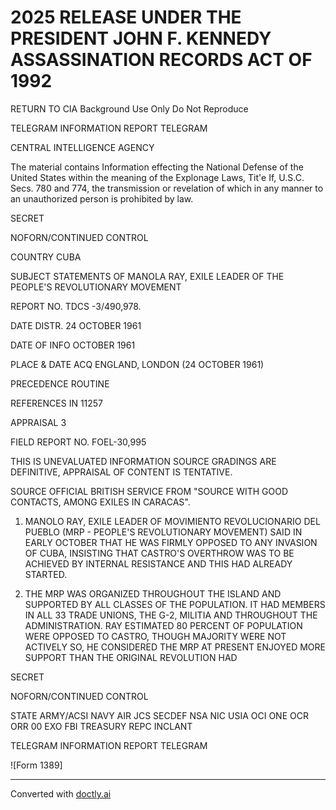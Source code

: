 # 2025 RELEASE UNDER THE PRESIDENT JOHN F. KENNEDY ASSASSINATION RECORDS ACT OF 1992

RETURN TO CIA
Background Use Only
Do Not Reproduce

TELEGRAM INFORMATION REPORT TELEGRAM

CENTRAL INTELLIGENCE AGENCY

The material contains Information effecting the National Defense of the United States within the meaning of the Explonage Laws, Tit'e If, U.S.C. Secs. 780 and 774, the transmission or revelation of which in any manner to an unauthorized person is prohibited by law.

SECRET

NOFORN/CONTINUED CONTROL

COUNTRY CUBA

SUBJECT STATEMENTS OF MANOLA RAY, EXILE LEADER OF THE PEOPLE'S REVOLUTIONARY MOVEMENT

REPORT NO. TDCS -3/490,978.

DATE DISTR. 24 OCTOBER 1961

DATE OF INFO OCTOBER 1961

PLACE & DATE ACQ ENGLAND, LONDON (24 OCTOBER 1961)

PRECEDENCE ROUTINE

REFERENCES IN 11257

APPRAISAL 3

FIELD REPORT NO. FOEL-30,995

THIS IS UNEVALUATED INFORMATION SOURCE GRADINGS ARE DEFINITIVE, APPRAISAL OF CONTENT IS TENTATIVE.

SOURCE OFFICIAL BRITISH SERVICE FROM "SOURCE WITH GOOD CONTACTS, AMONG EXILES IN CARACAS".

1. MANOLO RAY, EXILE LEADER OF MOVIMIENTO REVOLUCIONARIO DEL PUEBLO (MRP - PEOPLE'S REVOLUTIONARY MOVEMENT) SAID IN EARLY OCTOBER THAT HE WAS FIRMLY OPPOSED TO ANY INVASION OF CUBA, INSISTING THAT CASTRO'S OVERTHROW WAS TO BE ACHIEVED BY INTERNAL RESISTANCE AND THIS HAD ALREADY STARTED.

2. THE MRP WAS ORGANIZED THROUGHOUT THE ISLAND AND SUPPORTED BY ALL CLASSES OF THE POPULATION. IT HAD MEMBERS IN ALL 33 TRADE UNIONS, THE G-2, MILITIA AND THROUGHOUT THE ADMINISTRATION. RAY ESTIMATED 80 PERCENT OF POPULATION WERE OPPOSED TO CASTRO, THOUGH MAJORITY WERE NOT ACTIVELY SO, HE CONSIDERED THE MRP AT PRESENT ENJOYED MORE SUPPORT THAN THE ORIGINAL REVOLUTION HAD

SECRET

NOFORN/CONTINUED CONTROL

STATE ARMY/ACSI NAVY AIR JCS SECDEF NSA NIC USIA OCI ONE OCR ORR 00 EXO FBI
TREASURY REPC INCLANT

TELEGRAM INFORMATION REPORT TELEGRAM

![Form 1389]


---
Converted with [doctly.ai](https://doctly.ai)